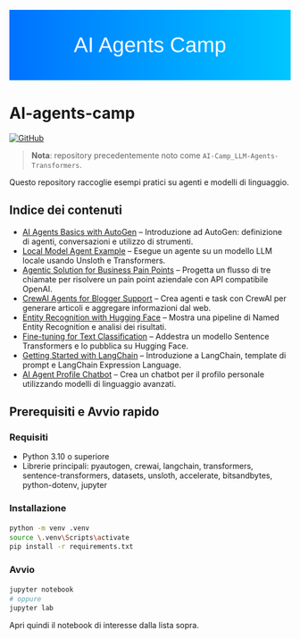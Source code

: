 <p align="center">
  <img src="assets/ai-agents-banner.svg" alt="AI Agents Camp banner" />
</p>

# AI-agents-camp

[![GitHub](https://img.shields.io/badge/GitHub-AI--agents--camp-blue?style=for-the-badge&logo=github)](https://github.com/MatteoRigoni/AI-agents-camp)

> **Nota**: repository precedentemente noto come `AI-Camp_LLM-Agents-Transformers`.



Questo repository raccoglie esempi pratici su agenti e modelli di linguaggio.

## Indice dei contenuti

 - [AI Agents Basics with AutoGen](notebooks/autogen-ai-agents-basics.ipynb) – Introduzione ad AutoGen: definizione di agenti, conversazioni e utilizzo di strumenti.
 - [Local Model Agent Example](notebooks/ai-agent-local-model-example.ipynb) – Esegue un agente su un modello LLM locale usando Unsloth e Transformers.
 - [Agentic Solution for Business Pain Points](notebooks/ai-agent-business-solution.ipynb) – Progetta un flusso di tre chiamate per risolvere un pain point aziendale con API compatibile OpenAI.
 - [CrewAI Agents for Blogger Support](notebooks/crewai-blogger-support.ipynb) – Crea agenti e task con CrewAI per generare articoli e aggregare informazioni dal web.
 - [Entity Recognition with Hugging Face](notebooks/huggingface-entity-recognition.ipynb) – Mostra una pipeline di Named Entity Recognition e analisi dei risultati.
 - [Fine-tuning for Text Classification](notebooks/text-classification-finetuning.ipynb) – Addestra un modello Sentence Transformers e lo pubblica su Hugging Face.
 - [Getting Started with LangChain](notebooks/langchain-getting-started.ipynb) – Introduzione a LangChain, template di prompt e LangChain Expression Language.
 - [AI Agent Profile Chatbot](notebooks/ai-agent-profile-chatbot.ipynb) – Crea un chatbot per il profilo personale utilizzando modelli di linguaggio avanzati.

## Prerequisiti e Avvio rapido

### Requisiti

- Python 3.10 o superiore
- Librerie principali: pyautogen, crewai, langchain, transformers, sentence-transformers, datasets, unsloth, accelerate, bitsandbytes, python-dotenv, jupyter

### Installazione

```bash
python -m venv .venv
source \.venv\Scripts\activate
pip install -r requirements.txt
```

### Avvio

```bash
jupyter notebook
# oppure
jupyter lab
```

Apri quindi il notebook di interesse dalla lista sopra.
